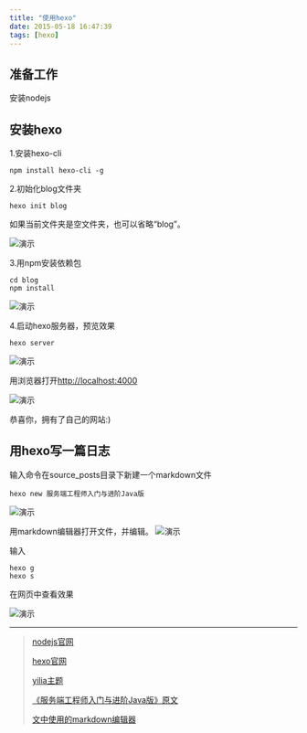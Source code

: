 ```yaml
---
title: "使用hexo"
date: 2015-05-18 16:47:39
tags: [hexo] 
---
```




准备工作
-------------------------------------------------------------------------
安装nodejs


安装hexo
-------------------------------------------------------------------------

1.安装hexo-cli
	
	npm install hexo-cli -g

2.初始化blog文件夹
	
	hexo init blog

如果当前文件夹是空文件夹，也可以省略“blog”。

![演示](https://img.geyuxu.com/2015-5-19-003.png)
<!--more-->
3.用npm安装依赖包
	
	cd blog
	npm install
![演示](https://img.geyuxu.com/2015-5-19-004.png)

4.启动hexo服务器，预览效果
	
	hexo server
![演示](https://img.geyuxu.com/2015-5-19-005.png)

用浏览器打开[http://localhost:4000](http://localhost:4000)

![演示](https://img.geyuxu.com/2015-5-19-006.png)

恭喜你，拥有了自己的网站:)


用hexo写一篇日志
-------------------------------------------------------------------------

输入命令在source\_posts目录下新建一个markdown文件

	hexo new 服务端工程师入门与进阶Java版
![演示](https://img.geyuxu.com/2015-5-19-007.png)

用markdown编辑器打开文件，并编辑。
![演示](https://img.geyuxu.com/2015-5-19-008.png)

输入

	hexo g
	hexo s

在网页中查看效果

![演示](https://img.geyuxu.com/2015-5-19-009.png)


--------------------------------------------------------------------------
>[nodejs官网](https://nodejs.org/)
>
>[hexo官网](http://hexo.io/)
>
>[yilia主题](https://github.com/litten/hexo-theme-yilia)
>
>[《服务端工程师入门与进阶Java版》原文](http://www.kuqin.com/shuoit/20150420/345784.html)
>
>[文中使用的markdown编辑器](http://markdownpad.com/)